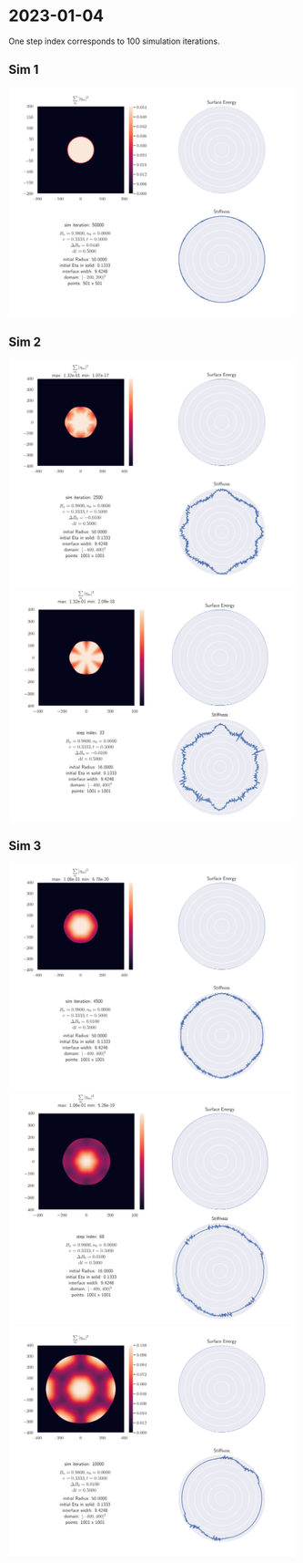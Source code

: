 # 2023-01-04

One step index corresponds to 100 simulation iterations.

## Sim 1

![](../figures/2023-01-04_03_5000.png)

## Sim 2

![](../figures/2023-01-04_01_2500.png)
![](../figures/2023-01-04_fft_02_db0m0.01.png)

## Sim 3

![](../figures/2023-01-04_2_4500.png)
![](../figures/2023-01-04_fft_01_db00.01.png)
![](../figures/2023-01-04_2_10000.png)
